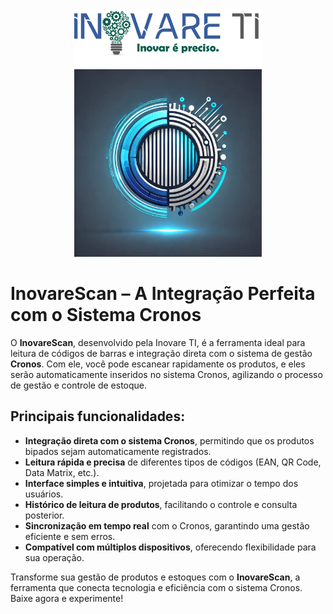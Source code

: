 <div style="text-align: center;">
    <img src="\assets\images\logo-inovare-ti.png" alt="InovareScan Logo" width="300px"/>
</div>
<div style="text-align: center;">
    <img src="\assets\icon\icon.png" alt="InovareScan Logo" width="300px"/>
</div>

# InovareScan – A Integração Perfeita com o Sistema Cronos

O **InovareScan**, desenvolvido pela Inovare TI, é a ferramenta ideal para leitura de códigos de barras e integração direta com o sistema de gestão **Cronos**. Com ele, você pode escanear rapidamente os produtos, e eles serão automaticamente inseridos no sistema Cronos, agilizando o processo de gestão e controle de estoque.

## Principais funcionalidades:

- **Integração direta com o sistema Cronos**, permitindo que os produtos bipados sejam automaticamente registrados.
- **Leitura rápida e precisa** de diferentes tipos de códigos (EAN, QR Code, Data Matrix, etc.).
- **Interface simples e intuitiva**, projetada para otimizar o tempo dos usuários.
- **Histórico de leitura de produtos**, facilitando o controle e consulta posterior.
- **Sincronização em tempo real** com o Cronos, garantindo uma gestão eficiente e sem erros.
- **Compatível com múltiplos dispositivos**, oferecendo flexibilidade para sua operação.

Transforme sua gestão de produtos e estoques com o **InovareScan**, a ferramenta que conecta tecnologia e eficiência com o sistema Cronos. Baixe agora e experimente!
